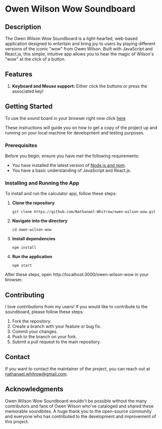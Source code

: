 # Owen Wilson Wow Soundboard

## Description

The Owen Wilson Wow Soundboard is a light-hearted, web-based application designed to entertain and bring joy to users by playing different versions of the iconic "wow" from Owen Wilson. Built with JavaScript and React.js, this simple, intuitive app allows you to hear the magic of Wilson's "wow" at the click of a button.

## Features

1. **Keyboard and Mouse support:** Either click the buttons or press the associated key!

## Getting Started

To use the sound board in your browser right now click [here](https://nathanael-whitrow.github.io/owen-wilson-wow/)

These instructions will guide you on how to get a copy of the project up and running on your local machine for development and testing purposes.

### Prerequisites

Before you begin, ensure you have met the following requirements:

- You have installed the latest version of [Node.js and npm](https://nodejs.org/en/download/).
- You have a basic understanding of JavaScript and React.js.

### Installing and Running the App

To install and run the calculator app, follow these steps:

1. **Clone the repository**

    ```
    git clone https://github.com/Nathanael-Whitrow/owen-wilson-wow.git
    ```

2. **Navigate into the directory**

    ```
    cd owen-wilson-wow
    ```

3. **Install dependencies**

    ```
    npm install
    ```

4. **Run the application**

    ```
    npm start
    ```

After these steps, open http://localhost:3000/owen-wilson-wow in your browser.

## Contributing

I love contributions from my users! If you would like to contribute to the soundboard, please follow these steps:

1. Fork the repository.
2. Create a branch with your feature or bug fix.
3. Commit your changes.
4. Push to the branch on your fork.
5. Submit a pull request to the main repository.

## Contact

If you want to contact the maintainer of the project, you can reach out at nathanael.whitrow@gmail.com.

## Acknowledgments

Owen Wilson Wow Soundboard wouldn't be possible without the many contributors and fans of Owen Wilson who've cataloged and shared these memorable soundbites. A huge thank you to the open-source community and everyone who has contributed to the development and improvement of this project.